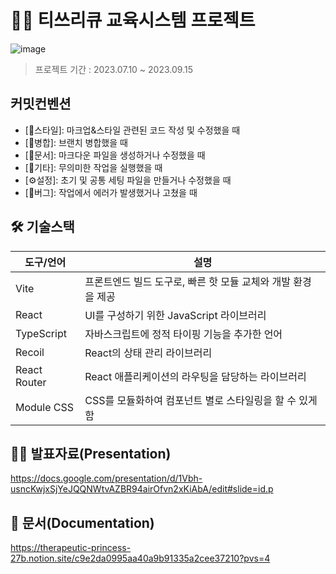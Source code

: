 # 👨‍🏫 티쓰리큐 교육시스템 프로젝트
![image](https://github.com/rlawlsdn263/education-system/assets/79128016/cbae18a4-754b-4113-89de-4bad9d9a6567)

> 프로젝트 기간 : 2023.07.10 ~ 2023.09.15

## 커밋컨벤션

- [🎨스타일]: 마크업&스타일 관련된 코드 작성 및 수정했을 때
- [🔀병합]: 브랜치 병합했을 때
- [📃문서]: 마크다운 파일을 생성하거나 수정했을 때
- [🎸기타]: 무의미한 작업을 실행했을 때
- [⚙설정]: 초기 및 공통 세팅 파일을 만들거나 수정했을 때
- [🐞버그]: 작업에서 에러가 발생했거나 고쳤을 때


## 🛠 기술스택

| 도구/언어 | 설명 |
| --- | --- |
| Vite | 프론트엔드 빌드 도구로, 빠른 핫 모듈 교체와 개발 환경을 제공 |
| React | UI를 구성하기 위한 JavaScript 라이브러리 |
| TypeScript | 자바스크립트에 정적 타이핑 기능을 추가한 언어 |
| Recoil | React의 상태 관리 라이브러리 |
| React Router | React 애플리케이션의 라우팅을 담당하는 라이브러리 |
| Module CSS | CSS를 모듈화하여 컴포넌트 별로 스타일링을 할 수 있게 함 |

## 🙋‍♂️ 발표자료(Presentation)

https://docs.google.com/presentation/d/1Vbh-usncKwjxSjYeJQQNWtvAZBR94airOfvn2xKiAbA/edit#slide=id.p

## 📄 문서(Documentation)

https://therapeutic-princess-27b.notion.site/c9e2da0995aa40a9b91335a2cee37210?pvs=4
